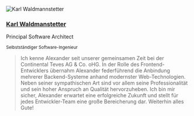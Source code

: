 <div class="quote">

![Karl Waldmannstetter](/images/Karl_Waldmannstetter.jpg)

<div class="quotee">

### [Karl Waldmanstetter](https://www.waldmannstetter.de/#/)

Principal Software Architect

<small>Selbstständiger Software-Ingenieur</small>

</div>

</div>

> Ich kenne Alexander seit unserer gemeinsamen Zeit bei der Continental Teves AG & Co. oHG.
> In der Rolle des Frontend-Entwicklers übernahm Alexander federführend die Anbindung mehrerer Backend-Systeme anhand modernster Web-Technologien.
> Neben seiner sympathischen Art sind vor allem seine Professionalität und sein hoher Anspruch an Qualität hervorzuheben.
> Ich bin mir sicher, Alexander erwartet eine erfolgreiche Zukunft und stellt für jedes Entwickler-Team eine große Bereicherung dar.
> Weiterhin alles Gute!

